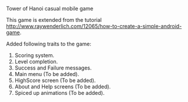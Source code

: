 Tower of Hanoi casual mobile game

This game is extended from the tutorial http://www.raywenderlich.com/12065/how-to-create-a-simple-android-game.

Added following traits to the game:

1. Scoring system.
2. Level completion.
3. Success and Failure messages.
4. Main menu (To be added).
5. HighScore screen (To be added).
6. About and Help screens (To be added).
7. Spiced up animations (To be added).